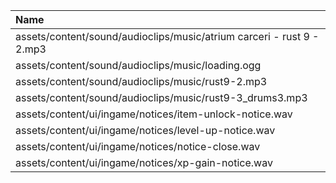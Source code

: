 |Name|
|:-|
|assets/content/sound/audioclips/music/atrium carceri - rust 9 - 2.mp3|
|assets/content/sound/audioclips/music/loading.ogg|
|assets/content/sound/audioclips/music/rust9-2.mp3|
|assets/content/sound/audioclips/music/rust9-3_drums3.mp3|
|assets/content/ui/ingame/notices/item-unlock-notice.wav|
|assets/content/ui/ingame/notices/level-up-notice.wav|
|assets/content/ui/ingame/notices/notice-close.wav|
|assets/content/ui/ingame/notices/xp-gain-notice.wav|
